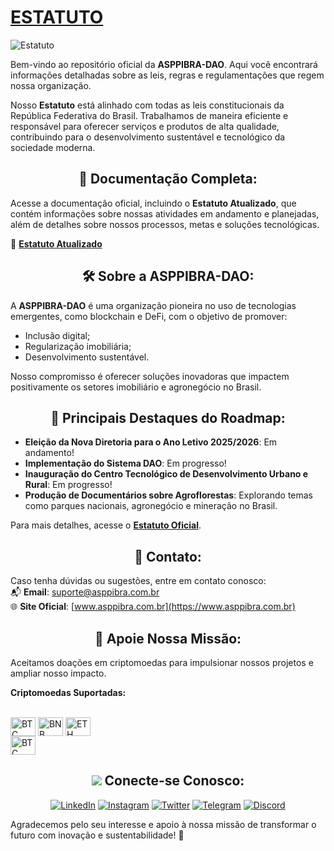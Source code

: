 # [ESTATUTO](https://www.asppibra.com.br/quem-somos/estatuto)

![Estatuto](https://github.com/ASPPIBRA-DAO/ASPPIBRA-DAO/assets/80177249/0c3c60b8-e3c4-4508-82f3-894a0b33e93e)

Bem-vindo ao repositório oficial da **ASPPIBRA-DAO**. Aqui você encontrará informações detalhadas sobre as leis, regras e regulamentações que regem nossa organização.

Nosso **Estatuto** está alinhado com todas as leis constitucionais da República Federativa do Brasil. Trabalhamos de maneira eficiente e responsável para oferecer serviços e produtos de alta qualidade, contribuindo para o desenvolvimento sustentável e tecnológico da sociedade moderna.

## <h2 align="center">🚀 Documentação Completa:</h2>

Acesse a documentação oficial, incluindo o **Estatuto Atualizado**, que contém informações sobre nossas atividades em andamento e planejadas, além de detalhes sobre nossos processos, metas e soluções tecnológicas.

🔗 **[Estatuto Atualizado](https://www.asppibra.com.br/quem-somos/estatuto)**

## <h2 align="center">🛠️ Sobre a ASPPIBRA-DAO:</h2>

A **ASPPIBRA-DAO** é uma organização pioneira no uso de tecnologias emergentes, como blockchain e DeFi, com o objetivo de promover:  
- Inclusão digital;  
- Regularização imobiliária;  
- Desenvolvimento sustentável.  

Nosso compromisso é oferecer soluções inovadoras que impactem positivamente os setores imobiliário e agronegócio no Brasil.

## <h2 align="center">📌 Principais Destaques do Roadmap:</h2>

- **Eleição da Nova Diretoria para o Ano Letivo 2025/2026**: Em andamento!  
- **Implementação do Sistema DAO**: Em progresso!  
- **Inauguração do Centro Tecnológico de Desenvolvimento Urbano e Rural**: Em progresso!  
- **Produção de Documentários sobre Agroflorestas**: Explorando temas como parques nacionais, agronegócio e mineração no Brasil.  

Para mais detalhes, acesse o **[Estatuto Oficial](https://www.asppibra.com.br/quem-somos/estatuto)**.

## <h2 align="center">📧 Contato:</h2>

Caso tenha dúvidas ou sugestões, entre em contato conosco:  
📬 **Email**: [suporte@asppibra.com.br](mailto:suporte@asppibra.com.br)  
🌐 **Site Oficial**: [www.asppibra.com.br](https://www.asppibra.com.br)

## <h2 align="center">🎁 Apoie Nossa Missão:</h2>

Aceitamos doações em criptomoedas para impulsionar nossos projetos e ampliar nosso impacto.  

**Criptomoedas Suportadas:**

<div style="display: inline_block"><br>
<img align="center" alt="BTC" height="30" width="40" src="https://user-images.githubusercontent.com/80177249/180482937-475896ac-4853-470f-80da-dae18bcf7748.svg">
<img align="center" alt="BNB" height="30" width="40" src="https://user-images.githubusercontent.com/80177249/180481724-2560053f-dcd3-4879-a63f-5801eb373e66.svg">
<img align="center" alt="ETH" height="30" width="40" src="https://user-images.githubusercontent.com/80177249/180481896-cf45cdde-72f9-4986-8181-9ee64fae126d.svg">
</div>

<a href="https://www.blockchain.com/btc" target="_blank">
  <img align="center" alt="BTC" height="30" width="40" src="https://user-images.githubusercontent.com/80177249/180482937-475896ac-4853-470f-80da-dae18bcf7748.svg">
</a>


## <h2 align="center"> <img src="https://img.icons8.com/nolan/25/computer.png"/> Conecte-se Conosco:</h2>

<div align="center">

[![LinkedIn](https://img.shields.io/badge/linkedin-%230077B5.svg?&style=for-the-badge&logo=linkedin&logoColor=white)](https://linkedin.com/company/asppibra-dao/) 
[![Instagram](https://img.shields.io/badge/Instagram-%23E4405F.svg?style=for-the-badge&logo=Instagram&logoColor=white)](https://instagram.com/asppibra/) 
[![Twitter](https://img.shields.io/badge/twitter-%231DA1F2.svg?&style=for-the-badge&logo=twitter&logoColor=white)](https://twitter.com/ASPPIBRA_ORG) 
[![Telegram](https://img.shields.io/badge/Telegram-2CA5E0?style=for-the-badge&logo=telegram&logoColor=white)](https://t.me/Mundo_Digital_BR) 
[![Discord](https://img.shields.io/badge/Discord-7289DA?style=for-the-badge&logo=discord&logoColor=white)](https://discord)

</div>

Agradecemos pelo seu interesse e apoio à nossa missão de transformar o futuro com inovação e sustentabilidade! 🌱
